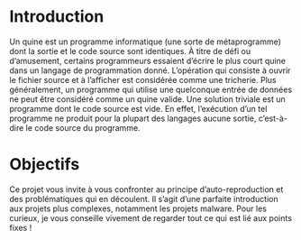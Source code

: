 # Introduction
Un quine est un programme informatique (une sorte de métaprogramme) dont la sortie et le code source sont identiques. À titre de défi ou d’amusement, certains programmeurs essaient d’écrire le plus court quine dans un langage de programmation donné. L’opération qui consiste à ouvrir le fichier source et à l’afficher est considérée comme une tricherie. Plus généralement, un programme qui utilise une quelconque entrée de données ne peut être considéré comme un quine valide. Une solution triviale est un programme dont le code source est vide. En effet, l’exécution d’un tel programme ne produit pour la plupart des langages aucune sortie, c’est-à-dire le code source du programme.

# Objectifs
Ce projet vous invite à vous confronter au principe d’auto-reproduction et des problématiques qui en découlent. Il s’agit d’une parfaite introduction aux projets plus complexes, notamment les projets malware. Pour les curieux, je vous conseille vivement de regarder tout ce qui est lié aux points
fixes !
